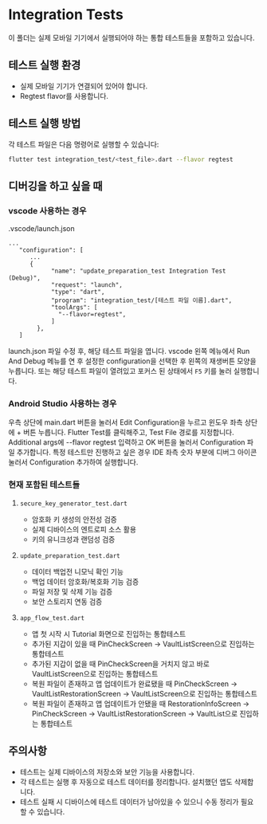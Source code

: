 # Integration Tests

이 폴더는 실제 모바일 기기에서 실행되어야 하는 통합 테스트들을 포함하고 있습니다.

## 테스트 실행 환경

- 실제 모바일 기기가 연결되어 있어야 합니다.
- Regtest flavor를 사용합니다.

## 테스트 실행 방법

각 테스트 파일은 다음 명령어로 실행할 수 있습니다:

```bash
flutter test integration_test/<test_file>.dart --flavor regtest
```

## 디버깅을 하고 싶을 때
### vscode 사용하는 경우
.vscode/launch.json
```
...
   "configuration": [
      ...
      {
            "name": "update_preparation_test Integration Test (Debug)",
            "request": "launch",
            "type": "dart",
            "program": "integration_test/[테스트 파일 이름].dart",
            "toolArgs": [
              "--flavor=regtest",
            ]
        },
   ]
```
launch.json 파일 수정 후, 해당 테스트 파일을 엽니다. vscode 왼쪽 메뉴에서 Run And Debug 메뉴를 연 후 설정한 configuration을 선택한 후 왼쪽의 재생버튼 모양을 누릅니다.
또는 해당 테스트 파일이 열려있고 포커스 된 상태에서 `F5` 키를 눌러 실행합니다.

### Android Studio 사용하는 경우
우측 상단에 main.dart 버튼을 눌러서 Edit Configuration을 누르고 윈도우 좌측 상단에 + 버튼 누릅니다.
Flutter Test를 클릭해주고, Test File 경로를 지정합니다. Additional args에 --flavor regtest 입력하고 OK 버튼을 눌러서 Configuration 파일 추가합니다.
특정 테스트만 진행하고 싶은 경우 IDE 좌측 숫자 부분에 디버그 아이콘 눌러서 Configuration 추가하여 실행합니다. 

### 현재 포함된 테스트들

1. `secure_key_generator_test.dart`
   - 암호화 키 생성의 안전성 검증
   - 실제 디바이스의 엔트로피 소스 활용
   - 키의 유니크성과 랜덤성 검증

2. `update_preparation_test.dart`
   - 데이터 백업전 니모닉 확인 기능 
   - 백업 데이터 암호화/복호화 기능 검증
   - 파일 저장 및 삭제 기능 검증
   - 보안 스토리지 연동 검증

3. `app_flow_test.dart`
   - 앱 첫 시작 시 Tutorial 화면으로 진입하는 통합테스트
   - 추가된 지갑이 있을 때 PinCheckScreen -> VaultListScreen으로 진입하는 통합테스트
   - 추가된 지갑이 없을 때 PinCheckScreen을 거치지 않고 바로 VaultListScreen으로 진입하는 통합테스트
   - 복원 파일이 존재하고 앱 업데이트가 완료됐을 때 PinCheckScreen -> VaultListRestorationScreen -> VaultListScreen으로 진입하는 통합테스트
   - 복원 파일이 존재하고 앱 업데이트가 안됐을 때 RestorationInfoScreen -> PinCheckScreen -> VaultListRestorationScreen -> VaultList으로 진입하는 통합테스트

## 주의사항

- 테스트는 실제 디바이스의 저장소와 보안 기능을 사용합니다.
- 각 테스트는 실행 후 자동으로 테스트 데이터를 정리합니다. 설치했던 앱도 삭제합니다.
- 테스트 실패 시 디바이스에 테스트 데이터가 남아있을 수 있으니 수동 정리가 필요할 수 있습니다.
